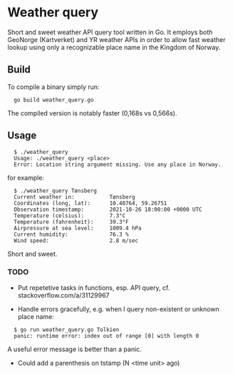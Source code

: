 # Weather query
Short and sweet weather API query tool written in Go. It employs both GeoNorge (Kartverket) and YR weather APIs in order to allow fast weather lookup using only a recognizable place name in the Kingdom of Norway.


## Build
To compile a binary simply run:
```
  go build weather_query.go
```
The compiled version is notably faster (0,168s vs 0,566s).

## Usage

```
  $ ./weather_query 
  Usage: ./weather_query <place>
  Error: Location string argument missing. Use any place in Norway.
```

for example:

```
  $ ./weather_query Tønsberg
  Current weather in:           Tønsberg
  Coordinates (long, lat):      10.40764, 59.26751
  Observation timestamp:        2021-10-26 18:00:00 +0000 UTC
  Temperature (celsius):        7.3°C
  Temperature (fahrenheit):     39.3°F
  Airpressure at sea level:     1009.4 hPa
  Current humidity:             76.3 %
  Wind speed:                   2.8 m/sec
```

Short and sweet.



### TODO
* Put repetetive tasks in functions, esp. API query, cf. stackoverflow.com/a/31129967

* Handle errors gracefully, e.g. when I query non-existent or unknown place name:
```
  $ go run weather_query.go Tolkien
  panic: runtime error: index out of range [0] with length 0
```
A useful error message is better than a panic.

* Could add a parenthesis on tstamp (N &lt;time unit> ago)